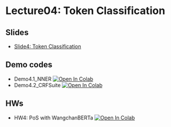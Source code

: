 # Lecture04: Token Classification

## Slides

* [Slide4: Token Classification](L4_Token_Classification_2025.pdf)

## Demo codes

* Demo4.1_NNER  [![Open In Colab](https://raw.githubusercontent.com/ekapolc/NLP_2025/main/codes/colab-badge.svg)](https://colab.research.google.com/github/ekapolc/NLP_2025/blob/main/codes/L4_Token_Classification/Demo_4_Thai_N_NER.ipynb)
* Demo4.2_CRFSuite  [![Open In Colab](https://raw.githubusercontent.com/ekapolc/NLP_2025/main/codes/colab-badge.svg)](https://colab.research.google.com/github/ekapolc/NLP_2025/blob/main/codes/L4_Token_Classification/Demo_4_POS_tagger_demo_with_python_crfsuite.ipynb)

## HWs

* HW4: PoS with WangchanBERTa  [![Open In Colab](https://raw.githubusercontent.com/ekapolc/NLP_2025/main/codes/colab-badge.svg)](https://colab.research.google.com/github/ekapolc/NLP_2025/blob/main/codes/codes/L4_Token_Classification/HW_4_POS_Tagging_with_HuggingFace_for_student.ipynb)
